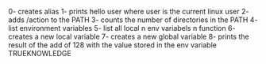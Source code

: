 0- creates alias
1- prints hello user where user is the current linux user
2- adds /action to the PATH
3- counts the number of directories in the PATH
4- list environment variables
5- list all local n env variabels n function
6- creates a new local variable
7- creates a new global variable
8- prints the result of the add of 128 with the value stored in the env variable TRUEKNOWLEDGE

